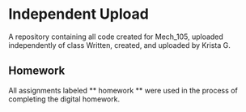 # Independent Upload
A repository containing all code created for Mech_105, uploaded independently of class
Written, created, and uploaded by Krista G. 
## Homework
All assignments labeled ** homework ** were used in the process of completing the digital homework. 
